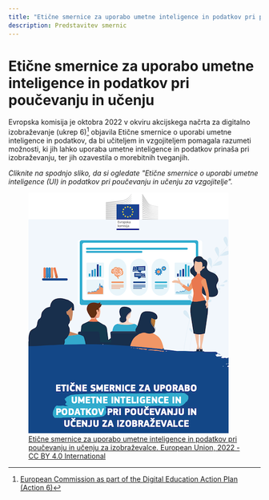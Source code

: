 ```yaml
---
title: "Etične smernice za uporabo umetne inteligence in podatkov pri poučevanju in učenju"
description: Predstavitev smernic
---
```


# Etične smernice za uporabo umetne inteligence in podatkov pri poučevanju in učenju

Evropska komisija je oktobra 2022 v okviru akcijskega načrta za digitalno izobraževanje (ukrep 6)[^1] objavila Etične smernice o uporabi umetne inteligence in podatkov, da bi učiteljem in vzgojiteljem pomagala razumeti možnosti, ki jih lahko uporaba umetne inteligence in podatkov prinaša pri izobraževanju, ter jih ozavestila o morebitnih tveganjih.

_Cliknite na spodnjo sliko, da si ogledate "Etične smernice o uporabi umetne inteligence (UI) in podatkov pri poučevanju in učenju za vzgojitelje"._

<a href="Documents/Etične-smernice-za-uporabo-umetne-inteligence-in-podatkov-NC0722649SLN.pdf" target="_blank">
<figure>
  <img src="Images/Cover-page-EC-Ethical-guidelines-si.png" alt="A Ready to Use Template for AI Resources Characterisation"/>
  <figcaption> Etične smernice za uporabo umetne inteligence in podatkov pri poučevanju in učenju za izobraževalce. European Union, 2022 - CC BY 4.0 International </figcaption>
</figure></a>

[^1]: [European Commission as part of the Digital Education Action Plan (Action 6)](https://education.ec.europa.eu/focus-topics/digital-education/action-plan/action-6)
